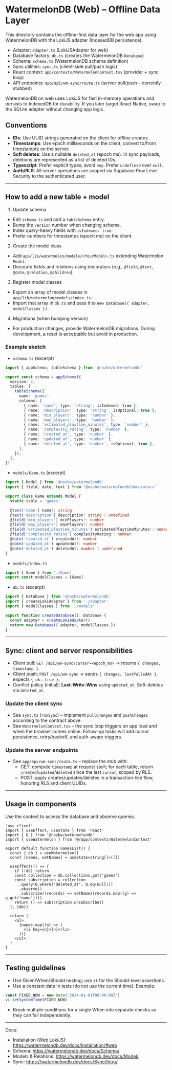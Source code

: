 # WatermelonDB (Web) – Offline Data Layer

This directory contains the offline-first data layer for the web app using WatermelonDB with the LokiJS adapter (IndexedDB persistence).

- Adapter: `adapter.ts` (LokiJSAdapter for web)
- Database factory: `db.ts` (creates the WatermelonDB `Database`)
- Schema: `schema.ts` (WatermelonDB schema definition)
- Sync utilities: `sync.ts` (client-side pull/push logic)
- React context: `app/contexts/WatermelonContext.tsx` (provider + sync loop)
- API endpoints: `app/api/wm-sync/route.ts` (server pull/push – currently stubbed)

WatermelonDB on web uses LokiJS for fast in-memory operations and persists to IndexedDB for durability. If you later target React Native, swap to the SQLite adapter without changing app logic.

## Conventions

- **IDs**: Use UUID strings generated on the client for offline creates.
- **Timestamps**: Use epoch milliseconds on the client; convert to/from timestamptz on the server.
- **Soft deletes**: Use a nullable `deleted_at` (epoch ms). In sync payloads, deletions are represented as a list of deleted IDs.
- **Typescript**: Prefer explicit types; avoid `any`. Prefer `undefined` over `null`.
- **Auth/RLS**: All server operations are scoped via Supabase Row Level Security to the authenticated user.

---

## How to add a new table + model

1) Update schema
- Edit `schema.ts` and add a `tableSchema` entry.
- Bump the `version` number when changing schema.
- Index query-heavy fields with `isIndexed: true`.
- Prefer numbers for timestamps (epoch ms) on the client.

2) Create the model class
- Add `app/lib/watermelon/models/<YourModel>.ts` extending Watermelon `Model`.
- Decorate fields and relations using decorators (e.g., `@field`, `@text`, `@date`, `@relation`, `@children`).

3) Register model classes
- Export an array of model classes in `app/lib/watermelon/models/index.ts`.
- Import that array in `db.ts` and pass it to `new Database({ adapter, modelClasses })`.

4) Migrations (when bumping version)
- For production changes, provide WatermelonDB migrations. During development, a reset is acceptable but avoid in production.

### Example sketch

- `schema.ts` (excerpt)
```ts
import { appSchema, tableSchema } from '@nozbe/watermelondb'

export const schema = appSchema({
  version: 2,
  tables: [
    tableSchema({
      name: 'games',
      columns: [
        { name: 'name', type: 'string', isIndexed: true },
        { name: 'description', type: 'string', isOptional: true },
        { name: 'min_players', type: 'number' },
        { name: 'max_players', type: 'number' },
        { name: 'estimated_playtime_minutes', type: 'number' },
        { name: 'complexity_rating', type: 'number' },
        { name: 'created_at', type: 'number' },
        { name: 'updated_at', type: 'number' },
        { name: 'deleted_at', type: 'number', isOptional: true },
      ],
    }),
  ],
})
```

- `models/Game.ts` (excerpt)
```ts
import { Model } from '@nozbe/watermelondb'
import { field, date, text } from '@nozbe/watermelondb/decorators'

export class Game extends Model {
  static table = 'games'

  @text('name') name!: string
  @text('description') description: string | undefined
  @field('min_players') minPlayers!: number
  @field('max_players') maxPlayers!: number
  @field('estimated_playtime_minutes') estimatedPlaytimeMinutes!: number
  @field('complexity_rating') complexityRating!: number
  @date('created_at') createdAt!: number
  @date('updated_at') updatedAt!: number
  @date('deleted_at') deletedAt: number | undefined
}
```

- `models/index.ts`
```ts
import { Game } from './Game'
export const modelClasses = [Game]
```

- `db.ts` (excerpt)
```ts
import { Database } from '@nozbe/watermelondb'
import { createLokiAdapter } from './adapter'
import { modelClasses } from './models'

export function createDatabase(): Database {
  const adapter = createLokiAdapter()
  return new Database({ adapter, modelClasses })
}
```

---

## Sync: client and server responsibilities

- Client pull: `GET /api/wm-sync?cursor=<epoch_ms>` → returns `{ changes, timestamp }`.
- Client push: `POST /api/wm-sync` → sends `{ changes, lastPulledAt }`, expects `{ ok: true }`.
- Conflict policy (initial): **Last-Write-Wins** using `updated_at`. Soft-deletes via `deleted_at`.

### Update the client sync
- See `sync.ts` (`runSync`) – implement `pullChanges` and `pushChanges` according to the contract above.
- See `WatermelonContext.tsx` – the sync loop triggers on app load and when the browser comes online. Follow-up tasks will add cursor persistence, retry/backoff, and auth-aware triggers.

### Update the server endpoints
- See `app/api/wm-sync/route.ts` – replace the stub with:
  - GET: compute `timestamp` at request start; for each table, return `created`/`updated`/`deleted` since the last `cursor`, scoped by RLS.
  - POST: apply creates/updates/deletes in a transaction-like flow, honoring RLS and client UUIDs.

---

## Usage in components

Use the context to access the database and observe queries.

```tsx
'use client'
import { useEffect, useState } from 'react'
import { Q } from '@nozbe/watermelondb'
import { useWatermelon } from '@/app/contexts/WatermelonContext'

export default function GamesList() {
  const { db } = useWatermelon()
  const [names, setNames] = useState<string[]>([])

  useEffect(() => {
    if (!db) return
    const collection = db.collections.get('games')
    const subscription = collection
      .query(Q.where('deleted_at', Q.eq(null)))
      .observe()
      .subscribe((records) => setNames(records.map((g) => g.get('name'))))
    return () => subscription.unsubscribe()
  }, [db])

  return (
    <ul>
      {names.map((n) => (
        <li key={n}>{n}</li>
      ))}
    </ul>
  )
}
```

---

## Testing guidelines

- Use Given/When/Should nesting; use `it` for the Should-level assertions.
- Use a constant date in tests (do not use the current time). Example:
```ts
const FIXED_NOW = new Date('2024-01-01T00:00:00Z')
vi.setSystemTime(FIXED_NOW)
```
- Break multiple conditions for a single When into separate checks so they can fail independently.

---

Docs:
- Installation (Web LokiJS): https://watermelondb.dev/docs/Installation/#web
- Schema: https://watermelondb.dev/docs/Schema/
- Models & Relations: https://watermelondb.dev/docs/Model/
- Sync: https://watermelondb.dev/docs/Sync/Intro/
